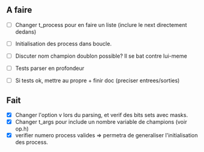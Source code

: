 ## A faire
- [ ] Changer t\_process pour en faire un liste (inclure le next directement dedans)
- [ ] Initialisation des process dans boucle.
- [ ] Discuter nom champion doublon possible? Il se bat contre lui-meme
- [ ] Tests parser en profondeur
- [ ] Si tests ok, mettre au propre + finir doc (preciser entrees/sorties)


## Fait
- [x] Changer l'option v lors du parsing, et verif des bits sets avec masks.
- [x] Changer t\_args pour include un nombre variable de champions (voir op.h)
- [x] verifier numero process valides => permetra de generaliser l'initialisation des process.
